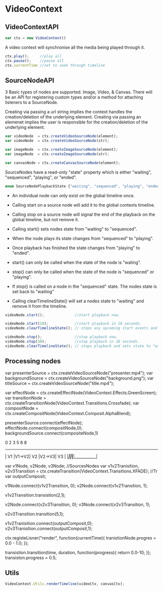 # VideoContext

## VideoContextAPI

```JavaScript
var ctx = new VideoContext()
```

A video context will synchronise all the media being played through it.


```JavaScript
ctx.play();     //play all
ctx.pause();    //pause all
ctx.currentTime //set to seek through timeline
```


## SourceNodeAPI

3 Basic types of nodes are supported. Image, Video, & Canvas. There will be an API for registering custom types and/or a method for attaching listeners to a SourceNode.

Creating via passing a url string implies the context handles the creation/deletion of the underlying element. Creating via passing an elemenet implies the user is responsible for the creation/deletion of the underlying element.

```JavaScript
var videoNode  = ctx.createVideoSourceNode(element);
var videoNode  = ctx.createVideoSourceNode(str);

var imageNode  = ctx.createImageSourceNode(element);
var imageNode  = ctx.createImageSourceNode(str);

var canvasNode = ctx.createCanvasSourceNode(element);
```


SourceNodes have a read-only "state" property which is either "waiting", "sequenced", "playing", or "ended".
```JavaScript
enum SourceNodePlaybackState {"waiting", "sequenced", "playing", "ended"};
```


* An individual node can only exist on the global timeline once.
* Calling start on a source node will add it to the global contexts timeline.
* Calling stop on a source node will signal the end of the playback on the global timeline, but not remove it.

* Calling start() sets nodes state from "waiting" to "sequenced".
* When the node plays its state changes from "sequenced" to "playing".
* Once playback has finished the state changes from "playing" to "ended".

* start() can only be called when the state of the node is "wating".
* stop() can only be called when the state of the node is "sequenced" or "playing".
* If stop() is called on a node in the "sequenced" state. The nodes state is set back to "waiting"
* Calling clearTimelineState() will set a nodes state to "waiting" and remove it from the timeline.


```JavaScript
videoNode.start();              //start playback now.

videoNode.start(10);            //start playback in 10 seconds.
videoNode.clearTimelineState(); // stops any upcoming start events and sets state to "waiting"

videoNode.stop();               //stop playback now.
videoNode.stop(10);             //stop playback in 10 seconds.
videoNode.clearTimelineState(); // stops playback and sets state to "waiting"
```






## Processing nodes

var presenterSource = ctx.createVideoSourceNode("presenter.mp4");
var backgroundSource = ctx.createVideoSourceNode("background.png");
var titleSource = ctx.createVideoSourceNode("title.mp4");


var effectNode = ctx.createEffectNode(VideoContext.Effects.GreenScreen);
var transitionNode = ctx.createTransitionNode(VideoContext.Transitions.Crossfade);
var compositNode = ctx.createCompositNode(VideoContext.Composit.AlphaBlend);


presenterSource.connect(effectNode);
effectNode.connect(compositNode,0);
backgroundSource.connect(compositeNode,1)






0           2      3           5      6           8
 _________________________________________________
| V1        |V1->V2| V2        |V2->V3| V3        |
|___________|______|___________|______|___________|




var v1Node, v2Node, v3Node; //SourcesNodes
var v1v2Tranisition, v2v3Transition = ctx.createTransition(VideoContext.Transitions.XFADE); //Tr
var outputComposit;

v1Node.connect(v1v2Transition, 0);
v2Node.connect(v1v2Transition, 1);

v1v2Transition.transistion(2,1);


v2Node.connect(v2v3Transition, 0);
v3Node.connect(v2v3Transition, 1);

v2v3Transition.transition(5,1);


v1v2Tranisition.connect(outputComposit,0);
v2v3Tranisition.connect(outputComposit,1);





ctx.registeLisner("render", function(currentTime){
   tranistionNode.progres = 0.0 - 1.0; 
});


transistion.transition(time, duration, function(progress){
    return 0.0-10;
});
transiston.progress = 0.5;


## Utils
```JavaScript
VideoContext.Utils.renderTimeline(videoCtx, canvasCtx);
```
